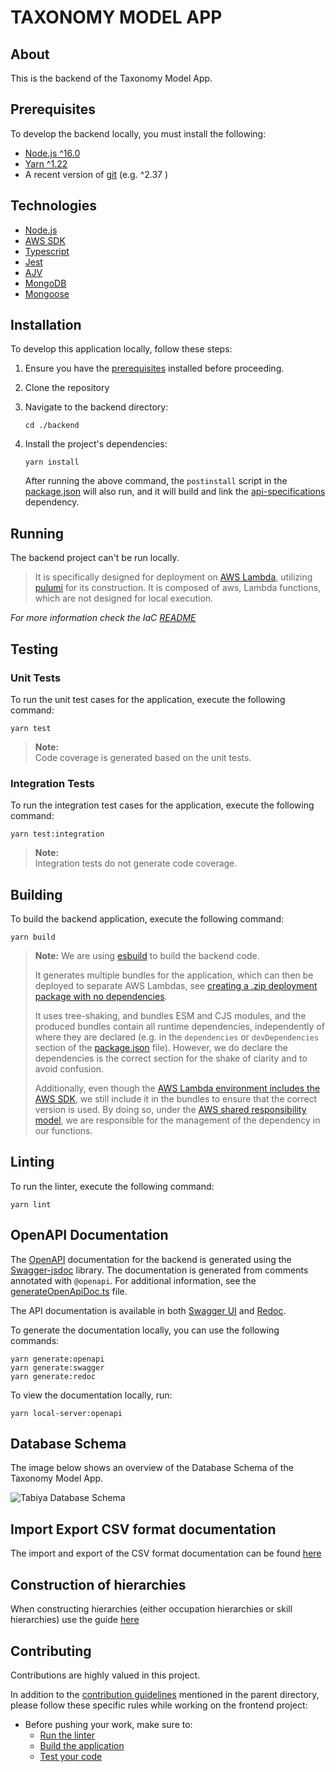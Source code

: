 # TAXONOMY MODEL APP

## About

This is the backend of the Taxonomy Model App.

## Prerequisites

To develop the backend locally, you must install the following:

* [Node.js ^16.0](https://nodejs.org/dist/latest-v16.x/)
* [Yarn ^1.22](https://classic.yarnpkg.com/en/) 
* A recent version of [git](https://git-scm.com/) (e.g. ^2.37 )

## Technologies

- [Node.js](https://nodejs.org)
- [AWS SDK](https://aws.amazon.com/sdk-for-javascript/)
- [Typescript](https://www.typescriptlang.org/)
- [Jest](https://jestjs.io/)
- [AJV](https://ajv.js.org/)
- [MongoDB](https://www.mongodb.com/)
- [Mongoose](https://mongoosejs.com/)

## Installation

To develop this application locally, follow these steps:

1. Ensure you have the [prerequisites](#prerequisites) installed before proceeding.

2. Clone the repository

3. Navigate to the backend directory:

    ```
    cd ./backend
    ```

4. Install the project's dependencies:

    ```
    yarn install
    ```

   After running the above command, the `postinstall` script in the [package.json](package.json) will also run, and it will build and link the [api-specifications](/api-specifications/readme.md) dependency.

## Running

The backend project can't be run locally.

>It is specifically designed for deployment on [AWS Lambda](https://aws.amazon.com/lambda/), utilizing [pulumi](https://www.pulumi.com) for its construction. It is composed of aws, Lambda functions, which are not designed for local execution. 

_For more information check the IaC [README](iac)_


## Testing
### Unit Tests
To run the unit test cases for the application, execute the following command:

```
yarn test
```

> **Note:**    
> Code coverage is generated based on the unit tests.

### Integration Tests
To run the integration test cases for the application, execute the following command:

```
yarn test:integration
```

> **Note:**    
> Integration tests do not generate code coverage.

## Building

To build the backend application, execute the following command:

```
yarn build
```

> **Note:**
> We are using [esbuild](https://esbuild.github.io/) to build the backend code. 
>
>It generates multiple bundles for the application, which can then be deployed to separate AWS Lambdas, see [creating a .zip deployment package with no dependencies](https://docs.aws.amazon.com/lambda/latest/dg/nodejs-package.html#nodejs-package-create-no-dependencies).
> 
> It uses tree-shaking, and bundles ESM and CJS modules, and the produced bundles contain all runtime dependencies, independently of where they are declared (e.g. in the `dependencies` or `devDependencies` section of the [package.json](package.json) file). However, we do declare the dependencies is the correct section for the shake of clarity and to avoid confusion.
>
> Additionally, even though the [AWS Lambda environment includes the AWS SDK](https://docs.aws.amazon.com/lambda/latest/dg/lambda-nodejs.html), we still include it in the bundles to ensure that the correct version is used.
> By doing so, under the [AWS shared responsibility model](https://docs.aws.amazon.com/whitepapers/latest/aws-risk-and-compliance/shared-responsibility-model.html), we are responsible for the management of the  dependency in our functions.
> 
## Linting

To run the linter, execute the following command:

```
yarn lint
```

## OpenAPI Documentation

The [OpenAPI](https://spec.openapis.org/oas/v3.1.0) documentation for the backend is generated using the [Swagger-jsdoc](https://www.npmjs.com/package/swagger-jsdoc) library. The documentation is generated from comments annotated with `@openapi`. For additional information, see the [generateOpenApiDoc.ts](openapi/generateOpenApiDoc.ts) file.

The API documentation is available in both [Swagger UI](https://swagger.io/tools/swagger-ui/) and [Redoc](https://redocly.com/redoc/).

To generate the documentation locally, you can use the following commands:
```
yarn generate:openapi
yarn generate:swagger
yarn generate:redoc
```

To view the documentation locally, run:

```
yarn local-server:openapi
```

## Database Schema
The image below shows an overview of the Database Schema of the Taxonomy Model App.

![Tabiya Database Schema](https://lucid.app/publicSegments/view/7435b2f5-cdcc-4fcc-8db1-6cf15438d2ed/image.png)

## Import  Export CSV format documentation

The import and export of the CSV format documentation can be found [here](Import_Export_CSV_format.md)

## Construction of hierarchies

When constructing hierarchies (either occupation hierarchies or skill hierarchies) use the guide [here](taxonomy-hierarchy.md)

## Contributing

Contributions are highly valued in this project. 

In addition to the [contribution guidelines](/README.md#contribution-guidelines) mentioned in the parent directory, please follow these specific rules while working on the frontend project:

- Before pushing your work, make sure to:
  - [Run the linter](#linting)
  - [Build the application](#building)
  - [Test your code](#testing)
